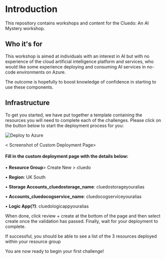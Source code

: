 # **Introduction**

This repository contains workshops and content for the Cluedo: An AI Mystery workshop.

## Who it's for

This workshop is aimed at individuals with an interest in AI but with no experience of the cloud artificial intelligence platform and services, who would like some experience deploying and consuming AI services in no-code environments on Azure. 

The outcome is hopefully to boost knowledge of confidence in starting to use these components.

## Infrastructure

To get you started, we have put together a template containing the resources you will need to complete each of the challenges. Please click on the button below to start the deployment process for you:

![Deploy to Azure](https://aka.ms/deploytoazurebutton)


< Screenshot of Custom Deployment Page> 

#### Fill in the custom deployment page with the details below:
  •	**Resource Group**> Create New > cluedo
  
  •	**Region**: UK South
  
  •	**Storage Accounts_cluedostorage_name**: cluedostorageyouralias 
  
  •	**Accounts_cluedocogservice_name**: cluedocogserviceyouralias
  
  •	**Logic App(?)**: cluedologicappyouralias
  
When done, click review + create at the bottom of the page and then select create once the validation has passed. Finally, wait for your deployment to complete.

If successful, you should be able to see a list of the 3 resources deployed within your resource group
 
You are now ready to begin your first challenge!
